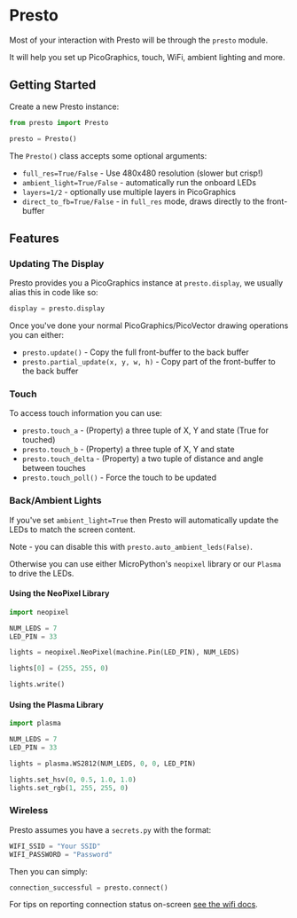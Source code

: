 # Presto

Most of your interaction with Presto will be through the `presto` module.

It will help you set up PicoGraphics, touch, WiFi, ambient lighting and more.

## Getting Started

Create a new Presto instance:

```python
from presto import Presto

presto = Presto()
```

The `Presto()` class accepts some optional arguments:

* `full_res=True/False` - Use 480x480 resolution (slower but crisp!)
* `ambient_light=True/False` - automatically run the onboard LEDs
* `layers=1/2` - optionally use multiple layers in PicoGraphics
* `direct_to_fb=True/False` - in `full_res` mode, draws directly to the front-buffer

## Features

### Updating The Display

Presto provides you a PicoGraphics instance at `presto.display`, we usually
alias this in code like so:

```python
display = presto.display
```

Once you've done your normal PicoGraphics/PicoVector drawing operations you
can either:

* `presto.update()` - Copy the full front-buffer to the back buffer
* `presto.partial_update(x, y, w, h)` - Copy part of the front-buffer to the back buffer

### Touch

To access touch information you can use:

* `presto.touch_a` - (Property) a three tuple of X, Y and state (True for touched)
* `presto.touch_b` - (Property) a three tuple of X, Y and state
* `presto.touch_delta` - (Property) a two tuple of distance and angle between touches
* `presto.touch_poll()` - Force the touch to be updated

### Back/Ambient Lights

If you've set `ambient_light=True` then Presto will automatically update the LEDs
to match the screen content.

Note - you can disable this with `presto.auto_ambient_leds(False)`.

Otherwise you can use either MicroPython's `neopixel` library or our `Plasma` to
drive the LEDs.

#### Using the NeoPixel Library

```python
import neopixel

NUM_LEDS = 7
LED_PIN = 33

lights = neopixel.NeoPixel(machine.Pin(LED_PIN), NUM_LEDS)

lights[0] = (255, 255, 0)

lights.write()
```

#### Using the Plasma Library


```python
import plasma

NUM_LEDS = 7
LED_PIN = 33

lights = plasma.WS2812(NUM_LEDS, 0, 0, LED_PIN)

lights.set_hsv(0, 0.5, 1.0, 1.0)
lights.set_rgb(1, 255, 255, 0)
```

### Wireless

Presto assumes you have a `secrets.py` with the format:

```python
WIFI_SSID = "Your SSID"
WIFI_PASSWORD = "Password"
```

Then you can simply:

```python
connection_successful = presto.connect()
```

For tips on reporting connection status on-screen [see the wifi docs](wifi.md).